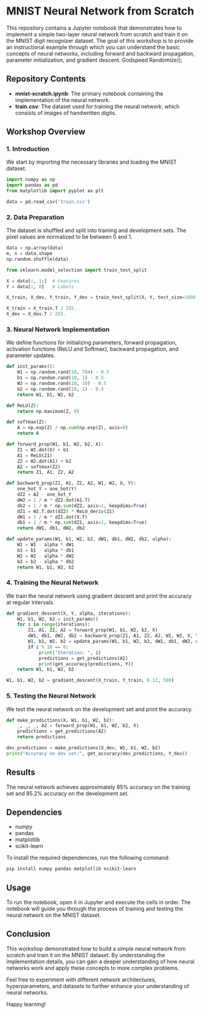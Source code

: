 # MNIST Neural Network from Scratch

This repository contains a Jupyter notebook that demonstrates how to implement a simple two-layer neural network from scratch and train it on the MNIST digit recognizer dataset. The goal of this workshop is to provide an instructional example through which you can understand the basic concepts of neural networks, including forward and backward propagation, parameter initialization, and gradient descent.
Godspeed Randomize();

## Repository Contents

- **mnist-scratch.ipynb**: The primary notebook containing the implementation of the neural network.
- **train.csv**: The dataset used for training the neural network, which consists of images of handwritten digits.

## Workshop Overview

### 1. Introduction

We start by importing the necessary libraries and loading the MNIST dataset.

```python
import numpy as np
import pandas as pd
from matplotlib import pyplot as plt

data = pd.read_csv('train.csv')
```

### 2. Data Preparation

The dataset is shuffled and split into training and development sets. The pixel values are normalized to be between 0 and 1.

```python
data = np.array(data)
m, n = data.shape
np.random.shuffle(data)

from sklearn.model_selection import train_test_split

X = data[:, 1:]  # Features
Y = data[:, 0]   # Labels

X_train, X_dev, Y_train, Y_dev = train_test_split(X, Y, test_size=1000, random_state=42)

X_train = X_train.T / 255.
X_dev = X_dev.T / 255.
```

### 3. Neural Network Implementation

We define functions for initializing parameters, forward propagation, activation functions (ReLU and Softmax), backward propagation, and parameter updates.

```python
def init_params():
    W1 = np.random.rand(10, 784) - 0.5
    b1 = np.random.rand(10, 1) - 0.5
    W2 = np.random.rand(10, 10) - 0.5
    b2 = np.random.rand(10, 1) - 0.5
    return W1, b1, W2, b2

def ReLU(Z):
    return np.maximum(Z, 0)

def softmax(Z):
    A = np.exp(Z) / np.sum(np.exp(Z), axis=0)
    return A

def forward_prop(W1, b1, W2, b2, X):
    Z1 = W1.dot(X) + b1
    A1 = ReLU(Z1)
    Z2 = W2.dot(A1) + b2
    A2 = softmax(Z2)
    return Z1, A1, Z2, A2

def backward_prop(Z1, A1, Z2, A2, W1, W2, X, Y):
    one_hot_Y = one_hot(Y)
    dZ2 = A2 - one_hot_Y
    dW2 = 1 / m * dZ2.dot(A1.T)
    db2 = 1 / m * np.sum(dZ2, axis=1, keepdims=True)
    dZ1 = W2.T.dot(dZ2) * ReLU_deriv(Z1)
    dW1 = 1 / m * dZ1.dot(X.T)
    db1 = 1 / m * np.sum(dZ1, axis=1, keepdims=True)
    return dW1, db1, dW2, db2

def update_params(W1, b1, W2, b2, dW1, db1, dW2, db2, alpha):
    W1 = W1 - alpha * dW1
    b1 = b1 - alpha * db1    
    W2 = W2 - alpha * dW2  
    b2 = b2 - alpha * db2    
    return W1, b1, W2, b2
```

### 4. Training the Neural Network

We train the neural network using gradient descent and print the accuracy at regular intervals.

```python
def gradient_descent(X, Y, alpha, iterations):
    W1, b1, W2, b2 = init_params()
    for i in range(iterations):
        Z1, A1, Z2, A2 = forward_prop(W1, b1, W2, b2, X)
        dW1, db1, dW2, db2 = backward_prop(Z1, A1, Z2, A2, W1, W2, X, Y)
        W1, b1, W2, b2 = update_params(W1, b1, W2, b2, dW1, db1, dW2, db2, alpha)
        if i % 10 == 0:
            print("Iteration: ", i)
            predictions = get_predictions(A2)
            print(get_accuracy(predictions, Y))
    return W1, b1, W2, b2

W1, b1, W2, b2 = gradient_descent(X_train, Y_train, 0.12, 500)
```

### 5. Testing the Neural Network

We test the neural network on the development set and print the accuracy.

```python
def make_predictions(X, W1, b1, W2, b2):
    _, _, _, A2 = forward_prop(W1, b1, W2, b2, X)
    predictions = get_predictions(A2)
    return predictions

dev_predictions = make_predictions(X_dev, W1, b1, W2, b2)
print("Accuracy on dev set:", get_accuracy(dev_predictions, Y_dev))
```

## Results

The neural network achieves approximately 85% accuracy on the training set and 85.2% accuracy on the development set.

## Dependencies

- numpy
- pandas
- matplotlib
- scikit-learn

To install the required dependencies, run the following command:

```bash
pip install numpy pandas matplotlib scikit-learn
```

## Usage

To run the notebook, open it in Jupyter and execute the cells in order. The notebook will guide you through the process of training and testing the neural network on the MNIST dataset.

## Conclusion

This workshop demonstrated how to build a simple neural network from scratch and train it on the MNIST dataset. By understanding the implementation details, you can gain a deeper understanding of how neural networks work and apply these concepts to more complex problems.

Feel free to experiment with different network architectures, hyperparameters, and datasets to further enhance your understanding of neural networks.

Happy learning!
